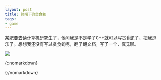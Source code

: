 ```yaml
---
layout: post
title: 终端下的贪食蛇
tags:
- game
---
```



某肥要去读计算机研究生了，他问我是不是学了C++就可以写贪食蛇了，把我逗乐了。想想我还没有写过贪食蛇呢，翻了翻文档，写了一个，真无聊。

![](http://ww4.sinaimg.cn/large/6a0c2c15gw1erx8cpx1mig20ad060wp7.gif)

{::nomarkdown}
<script src="https://gist.github.com/xavierskip/8aa410bbf48a9f6b163c.js"></script>
{:/nomarkdown}